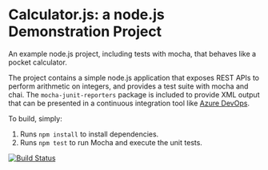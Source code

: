 Calculator.js: a node.js Demonstration Project
==============================================
An example node.js project, including tests with mocha, that behaves like
a pocket calculator.

The project contains a simple node.js application that exposes REST APIs
to perform arithmetic on integers, and provides a test suite with mocha
and chai.  The `mocha-junit-reporters` package is included to provide XML
output that can be presented in a continuous integration tool like
[Azure DevOps](https://azure.com/devops).

To build, simply:

1. Runs `npm install` to install dependencies.
2. Runs `npm test` to run Mocha and execute the unit tests.

[![Build Status](https://dev.azure.com/cercadocarlos/cercadocarlos/_apis/build/status/carloscercado.calculator?branchName=refs%2Fpull%2F1%2Fmerge)](https://dev.azure.com/cercadocarlos/cercadocarlos/_build/latest?definitionId=7&branchName=refs%2Fpull%2F1%2Fmerge)
